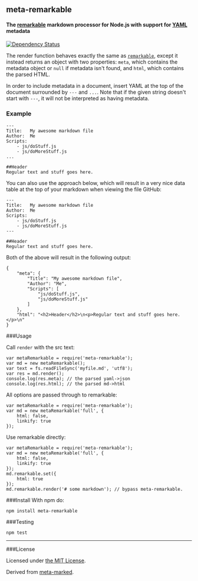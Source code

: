 ## meta-remarkable
#### The [remarkable](https://github.com/jonschlinkert/remarkable) markdown processor for Node.js with support for [YAML](http://yaml.org/) metadata

[![Dependency Status](https://david-dm.org/bmathews/meta-remarkable.svg)](https://david-dm.org/bmathews/meta-remarkable)

The render function behaves exactly the same as [`remarkable`](https://github.com/jonschlinkert/remarkable#usage), except it instead returns an object with two properties: `meta`, which contains the metadata object or `null` if metadata isn't found, and `html`, which contains the parsed HTML.

In order to include metadata in a document, insert YAML at the top of the document surrounded by `---` and `...`. Note that if the given string doesn't start with `---`, it will not be interpreted as having metadata.

### Example

```
---
Title:   My awesome markdown file
Author:  Me
Scripts:
    - js/doStuff.js
    - js/doMoreStuff.js
...

##Header
Regular text and stuff goes here.
```
You can also use the approach below, which will result in a very nice data table at the top of your markdown when viewing the file GitHub:

```
---
Title:   My awesome markdown file
Author:  Me
Scripts:
    - js/doStuff.js
    - js/doMoreStuff.js
---

##Header
Regular text and stuff goes here.
```

Both of the above will result in the following output:

```
{
	"meta": {
		"Title": "My awesome markdown file",
		"Author": "Me",
		"Scripts": [
			"js/doStuff.js",
			"js/doMoreStuff.js"
		]
	},
	"html": "<h2>Header</h2>\n<p>Regular text and stuff goes here.</p>\n"
}
```

###Usage

Call `render` with the src text:
```
var metaRemarkable = require('meta-remarkable');
var md = new metaRemarkable();
var text = fs.readFileSync('myfile.md', 'utf8');
var res = md.render();
console.log(res.meta); // the parsed yaml->json
console.log(res.html); // the parsed md->html
```

All options are passed through to remarkable:

```
var metaRemarkable = require('meta-remarkable');
var md = new metaRemarkable('full', {
    html: false,
    linkify: true
});
```

Use remarkable directly:
```
var metaRemarkable = require('meta-remarkable');
var md = new metaRemarkable('full', {
    html: false,
    linkify: true
});
md.remarkable.set({
    html: true
});
md.remarkable.render('# some markdown'); // bypass meta-remarkable.
```

###Install
With npm do:
```
npm install meta-remarkable
```

###Testing

```
npm test
```

---
###License

Licensed under [the MIT License](http://opensource.org/licenses/MIT).

Derived from [meta-marked](https://github.com/j201/meta-marked).

